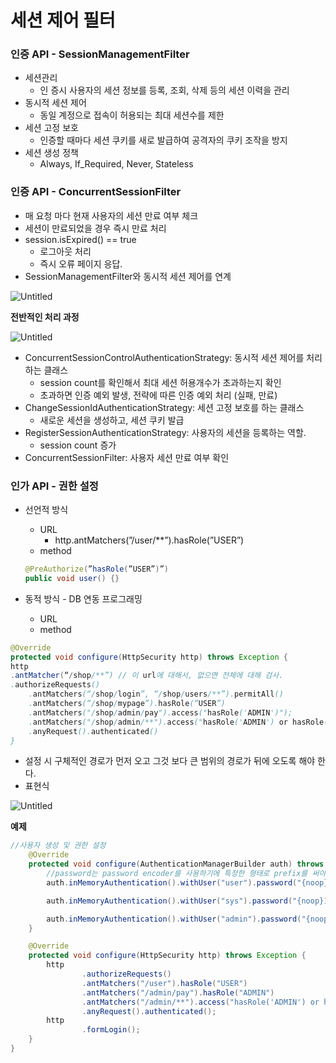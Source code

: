 # 세션 제어 필터

### 인증 API - SessionManagementFilter

- 세션관리
    - 인 증시 사용자의 세션 정보를 등록, 조회, 삭제 등의 세션 이력을 관리
- 동시적 세션 제어
    - 동일 계정으로 접속이 허용되는 최대 세션수를 제한
- 세션 고정 보호
    - 인증할 때마다 세션 쿠키를 새로 발급하여 공격자의 쿠키 조작을 방지
- 세션 생성 정책
    - Always, If_Required, Never, Stateless

### 인증 API - ConcurrentSessionFilter

- 매 요청 마다 현재 사용자의 세션 만료 여부 체크
- 세션이 만료되었을 경우 즉시 만료 처리
- session.isExpired() == true
    - 로그아웃 처리
    - 즉시 오류 페이지 응답.
- SessionManagementFilter와 동시적 세션 제어를 연계

![Untitled](%E1%84%89%E1%85%A6%E1%84%89%E1%85%A7%E1%86%AB%20%E1%84%8C%E1%85%A6%E1%84%8B%E1%85%A5%20%E1%84%91%E1%85%B5%E1%86%AF%E1%84%90%E1%85%A5%200653de23ca5941bb8158225061bcb1bf/Untitled.png)

**전반적인 처리 과정**

![Untitled](%E1%84%89%E1%85%A6%E1%84%89%E1%85%A7%E1%86%AB%20%E1%84%8C%E1%85%A6%E1%84%8B%E1%85%A5%20%E1%84%91%E1%85%B5%E1%86%AF%E1%84%90%E1%85%A5%200653de23ca5941bb8158225061bcb1bf/Untitled%201.png)

- ConcurrentSessionControlAuthenticationStrategy: 동시적 세션 제어를 처리하는 클래스
    - session count를 확인해서 최대 세션 허용개수가 초과하는지 확인
    - 초과하면 인증 예외 발생, 전략에 따른 인증 예외 처리 (실패, 만료)
- ChangeSessionIdAuthenticationStrategy: 세션 고정 보호를 하는 클래스
    - 새로운 세션을 생성하고, 세션 쿠키 발급
- RegisterSessionAuthenticationStrategy: 사용자의 세션을 등록하는 역할.
    - session count 증가
- ConcurrentSessionFilter: 사용자 세션 만료 여부 확인

### 인가 API - 권한 설정

- 선언적 방식
    - URL
        - http.antMatchers(”/user/**”).hasRole(”USER”)
    - method
    
    ```java
    @PreAuthorize(”hasRole(”USER”)”)
    public void user() {}
    ```
    
- 동적 방식 - DB 연동 프로그래밍
    - URL
    - method

```java
@Override
protected void configure(HttpSecurity http) throws Exception {
http
.antMatcher(“/shop/**”) // 이 url에 대해서, 없으면 전체에 대해 검사.
.authorizeRequests()
	.antMatchers(“/shop/login”, “/shop/users/**”).permitAll()
	.antMatchers(“/shop/mypage”).hasRole(“USER”)
	.antMatchers("/shop/admin/pay").access("hasRole('ADMIN')");
	.antMatchers("/shop/admin/**").access("hasRole('ADMIN') or hasRole(‘SYS ')");
	.anyRequest().authenticated()
}
```

- 설정 시 구체적인 경로가 먼저 오고 그것 보다 큰 범위의 경로가 뒤에 오도록 해야 한다.
- 표현식

![Untitled](%E1%84%89%E1%85%A6%E1%84%89%E1%85%A7%E1%86%AB%20%E1%84%8C%E1%85%A6%E1%84%8B%E1%85%A5%20%E1%84%91%E1%85%B5%E1%86%AF%E1%84%90%E1%85%A5%200653de23ca5941bb8158225061bcb1bf/Untitled%202.png)

**예제**

```java
//사용자 생성 및 권한 설정
    @Override
    protected void configure(AuthenticationManagerBuilder auth) throws Exception {
        //password는 password encoder를 사용하기에 특정한 형태로 prefix를 써야 한다.
        auth.inMemoryAuthentication().withUser("user").password("{noop}1111").roles("USER");

        auth.inMemoryAuthentication().withUser("sys").password("{noop}1111").roles("SYS");

        auth.inMemoryAuthentication().withUser("admin").password("{noop}1111").roles("ADMIN");
    }

    @Override
    protected void configure(HttpSecurity http) throws Exception {
        http
                .authorizeRequests()
                .antMatchers("/user").hasRole("USER")
                .antMatchers("/admin/pay").hasRole("ADMIN")
                .antMatchers("/admin/**").access("hasRole('ADMIN') or hasRole('SYS')")
                .anyRequest().authenticated();
        http
                .formLogin();
    }
}
```